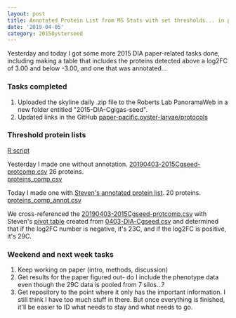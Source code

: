 ```yaml
---
layout: post
title: Annotated Protein List from MS Stats with set thresholds... in progress
date: '2019-04-05'
category: 2015Oysterseed
---
```

Yesterday and today I got some more 2015 DIA paper-related tasks done, including making a table that includes the proteins detected above a log2FC of 3.00 and below -3.00, and one that was annotated... 

### Tasks completed
1. Uploaded the skyline daily .zip file to the Roberts Lab PanoramaWeb in a new folder entitled "2015-DIA-Cgigas-seed". 
2. Updated links in the GitHub [paper-pacific.oyster-larvae/protocols](https://github.com/grace-ac/paper-pacific.oyster-larvae/tree/master/protocols)

### Threshold protein lists
[R script](https://github.com/grace-ac/paper-pacific.oyster-larvae/blob/master/scripts/03-Cgseed-diff-exp.R)      

Yesterday I made one without annotation. [20190403-2015Cgseed-protcomp.csv](https://github.com/grace-ac/paper-pacific.oyster-larvae/blob/master/data/20190403-2015Cgseed-protcomp.csv) 26 proteins.       
[proteins_comp.csv](https://github.com/grace-ac/paper-pacific.oyster-larvae/blob/master/analyses/proteins_comp.csv)

Today I made one with [Steven's annotated protein list](https://github.com/grace-ac/paper-pacific.oyster-larvae/blob/master/analyses/Cgseed-protcomp-annotation.tab). 20 proteins.     
[proteins_comp_annot.csv](https://github.com/grace-ac/paper-pacific.oyster-larvae/blob/master/analyses/proteins_comp_annot.csv)

We cross-referenced the [20190403-2015Cgseed-protcomp.csv](https://github.com/grace-ac/paper-pacific.oyster-larvae/blob/master/data/20190403-2015Cgseed-protcomp.csv) with Steven's [pivot table](https://github.com/grace-ac/paper-pacific.oyster-larvae/blob/master/data/0403-DIA-Cgseed.xlsx) created from [0403-DIA-Cgseed.csv](https://github.com/grace-ac/paper-pacific.oyster-larvae/blob/master/data/0403-DIA-Cgseed.csv) and determined that if the log2FC number is negative, it's 23C, and if the log2FC is positive, it's 29C. 

### Weekend and next week tasks
1. Keep working on paper (intro, methods, discussion)
2. Get results for the paper figured out- do I include the phenotype data even though the 29C data is pooled from 7 silos...?
3. Get repository to the point where it only has the important information. I still think I have too much stuff in there. But once everything is finished, it'll be easier to ID what needs to stay and what needs to go. 

